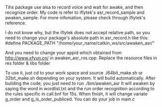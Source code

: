Tihs package use alsa to record voice and wait for awake, and then recognize order.
My code is refer to iflytek's asr_record_sample and awaken_sample. For more infomation, please check through iflytek's reference.

I do not know why, but the iflytek does not accept relative path, so you need to change your package's absolute path in asr_record.h like this:
#define PACKAGE_PATH "/home/your_name/catkin_ws/src/awaken_asr/"

And you need to change your appid which obtained from http://www.xfyun.cn/ in awaken_asr_ros.cpp. 
Replace the resource files in res folder & libs folder

To use it, just cd to your work space and source ./64bit_make.sh or 32bit_make.sh depending on your system. It will build automatically. After building the code, you just need to run ./bin/awaken_asr
It will awaken by saying the word in wordlist.txt and the run order recognition according to the rules specific in call.bnf for 15s. When finish, it will change variate g_order and g_is_order_publiced. You can do your job in main.c